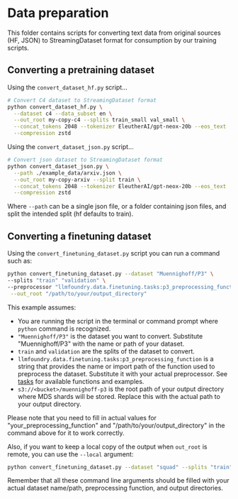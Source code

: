 # Data preparation

This folder contains scripts for converting text data from original sources (HF, JSON) to StreamingDataset format for consumption by our training scripts.


## Converting a pretraining dataset
Using the `convert_dataset_hf.py` script...

<!--pytest.mark.skip-->
```bash
# Convert C4 dataset to StreamingDataset format
python convert_dataset_hf.py \
  --dataset c4 --data_subset en \
  --out_root my-copy-c4 --splits train_small val_small \
  --concat_tokens 2048 --tokenizer EleutherAI/gpt-neox-20b --eos_text '<|endoftext|>' \
  --compression zstd
```

Using the `convert_dataset_json.py` script...

<!--pytest.mark.skip-->
```bash
# Convert json dataset to StreamingDataset format
python convert_dataset_json.py \
  --path ./example_data/arxiv.json \
  --out_root my-copy-arxiv --split train \
  --concat_tokens 2048 --tokenizer EleutherAI/gpt-neox-20b --eos_text '<|endoftext|>' \
  --compression zstd
```

Where `--path` can be a single json file, or a folder containing json files, and split the intended split (hf defaults to train).

## Converting a finetuning dataset
Using the `convert_finetuning_dataset.py` script you can run a command such as:
<!--pytest.mark.skip-->
```bash
python convert_finetuning_dataset.py --dataset "Muennighoff/P3" \
--splits "train" "validation" \
--preprocessor "llmfoundry.data.finetuning.tasks:p3_preprocessing_function"\
 --out_root "/path/to/your/output_directory"
```

This example assumes:

- You are running the script in the terminal or command prompt where `python` command is recognized.
- `"Muennighoff/P3"` is the dataset you want to convert. Substitute "Muennighoff/P3" with the name or path of your dataset.
- `train` and `validation` are the splits of the dataset to convert.
- `llmfoundry.data.finetuning.tasks:p3_preprocessing_function` is a string that provides the name or import path of the function used to preprocess the dataset. Substitute it with your actual preprocessor. See [tasks](https://github.com/mosaicml/llm-foundry/blob/main/llmfoundry/data/finetuning/tasks.py) for available functions and examples.
- `s3://<bucket>/muennighoff-p3` is the root path of your output directory where MDS shards will be stored. Replace this with the actual path to your output directory.

Please note that you need to fill in actual values for "your_preprocessing_function" and "/path/to/your/output_directory" in the command above for it to work correctly.

Also, if you want to keep a local copy of the output when `out_root` is remote, you can use the `--local` argument:
<!--pytest.mark.skip-->
```bash
python convert_finetuning_dataset.py --dataset "squad" --splits "train" "validation" --preprocessor "your_preprocessing_function" --out_root "s3://your_bucket/output_directory" --local "/path/to/local/directory"
```

Remember that all these command line arguments should be filled with your actual dataset name/path, preprocessing function, and output directories.
